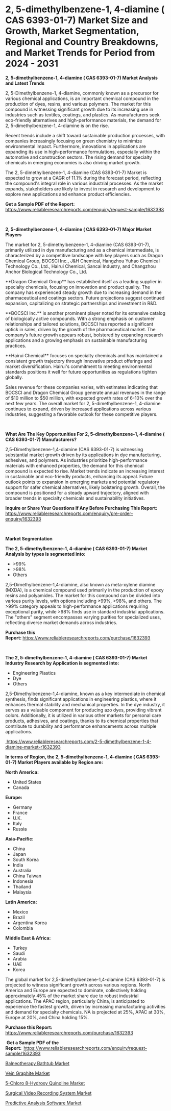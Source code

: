 <p><h1>2, 5-dimethylbenzene-1, 4-diamine ( CAS 6393-01-7) Market Size and Growth, Market Segmentation, Regional and Country Breakdowns, and Market Trends for Period from 2024 -  2031</h1></p><p><strong>2, 5-dimethylbenzene-1, 4-diamine ( CAS 6393-01-7) Market Analysis and Latest Trends</strong></p>
<p><p>2, 5-Dimethylbenzene-1, 4-diamine, commonly known as a precursor for various chemical applications, is an important chemical compound in the production of dyes, resins, and various polymers. The market for this compound is witnessing significant growth due to its increasing use in industries such as textiles, coatings, and plastics. As manufacturers seek eco-friendly alternatives and high-performance materials, the demand for 2, 5-dimethylbenzene-1, 4-diamine is on the rise.</p><p>Recent trends include a shift toward sustainable production processes, with companies increasingly focusing on green chemistry to minimize environmental impact. Furthermore, innovations in applications are expanding its use in high-performance formulations, especially within the automotive and construction sectors. The rising demand for specialty chemicals in emerging economies is also driving market growth.</p><p>The 2, 5-dimethylbenzene-1, 4-diamine (CAS 6393-01-7) Market is expected to grow at a CAGR of 11.1% during the forecast period, reflecting the compound's integral role in various industrial processes. As the market expands, stakeholders are likely to invest in research and development to explore new applications and enhance product efficiencies.</p></p>
<p><strong>Get a Sample PDF of the Report:&nbsp;</strong> <a href="https://www.reliableresearchreports.com/enquiry/request-sample/1632393?utm_campaign=24&utm_medium=2&utm_source=Github&utm_content=ia&utm_term=06112024&utm_id=2-5-dimethylbenzene-1-4-diamine-cas-6393-01-7">https://www.reliableresearchreports.com/enquiry/request-sample/1632393</a></p>
<p>&nbsp;</p>
<p><strong>2, 5-dimethylbenzene-1, 4-diamine ( CAS 6393-01-7) Major Market Players</strong></p>
<p><p>The market for 2, 5-dimethylbenzene-1, 4-diamine (CAS 6393-01-7), primarily utilized in dye manufacturing and as a chemical intermediate, is characterized by a competitive landscape with key players such as Dragon Chemical Group, BOCSCI Inc., J&H Chemical, Hangzhou Yuhao Chemical Technology Co., Ltd., Hairui Chemical, Sancai Industry, and Changzhou Anchor Biological Technology Co., Ltd.</p><p>**Dragon Chemical Group** has established itself as a leading supplier in specialty chemicals, focusing on innovation and product quality. The company has experienced steady growth due to increasing demand in the pharmaceutical and coatings sectors. Future projections suggest continued expansion, capitalizing on strategic partnerships and investment in R&D.</p><p>**BOCSCI Inc.** is another prominent player noted for its extensive catalog of biologically active compounds. With a strong emphasis on customer relationships and tailored solutions, BOCSCI has reported a significant uptick in sales, driven by the growth of the pharmaceutical market. The company’s future growth appears robust, bolstered by expanding research applications and a growing emphasis on sustainable manufacturing practices.</p><p>**Hairui Chemical** focuses on specialty chemicals and has maintained a consistent growth trajectory through innovative product offerings and market diversification. Hairui's commitment to meeting environmental standards positions it well for future opportunities as regulations tighten globally.</p><p>Sales revenue for these companies varies, with estimates indicating that BOCSCI and Dragon Chemical Group generate annual revenues in the range of $10 million to $50 million, with expected growth rates of 6-10% over the next few years. The overall market for 2, 5-dimethylbenzene-1, 4-diamine continues to expand, driven by increased applications across various industries, suggesting a favorable outlook for these competitive players.</p></p>
<p>&nbsp;</p>
<p><strong>What Are The Key Opportunities For 2, 5-dimethylbenzene-1, 4-diamine ( CAS 6393-01-7) Manufacturers?</strong></p>
<p><p>2,5-Dimethylbenzene-1,4-diamine (CAS 6393-01-7) is witnessing substantial market growth driven by its applications in dye manufacturing, adhesives, and polymers. As industries prioritize high-performance materials with enhanced properties, the demand for this chemical compound is expected to rise. Market trends indicate an increasing interest in sustainable and eco-friendly products, enhancing its appeal. Future outlook points to expansion in emerging markets and potential regulatory support for safer chemical alternatives, likely bolstering growth. Overall, the compound is positioned for a steady upward trajectory, aligned with broader trends in specialty chemicals and sustainability initiatives.</p></p>
<p><strong>Inquire or Share Your Questions If Any Before Purchasing This Report:</strong> <a href="https://www.reliableresearchreports.com/enquiry/pre-order-enquiry/1632393?utm_campaign=24&utm_medium=2&utm_source=Github&utm_content=ia&utm_term=06112024&utm_id=2-5-dimethylbenzene-1-4-diamine-cas-6393-01-7">https://www.reliableresearchreports.com/enquiry/pre-order-enquiry/1632393</a></p>
<p>&nbsp;</p>
<p><strong>Market Segmentation</strong></p>
<p><strong>The 2, 5-dimethylbenzene-1, 4-diamine ( CAS 6393-01-7) Market Analysis by types is segmented into:</strong></p>
<p><ul><li>>99%</li><li>>98%</li><li>Others</li></ul></p>
<p><p>2,5-Dimethylbenzene-1,4-diamine, also known as meta-xylene diamine (MXDA), is a chemical compound used primarily in the production of epoxy resins and polyamides. The market for this compound can be divided into various purity levels, with options including ≥99%, >98%, and others. The >99% category appeals to high-performance applications requiring exceptional purity, while >98% finds use in standard industrial applications. The "others" segment encompasses varying purities for specialized uses, reflecting diverse market demands across industries.</p></p>
<p><strong>Purchase this Report:&nbsp;</strong><a href="https://www.reliableresearchreports.com/purchase/1632393?utm_campaign=24&utm_medium=2&utm_source=Github&utm_content=ia&utm_term=06112024&utm_id=2-5-dimethylbenzene-1-4-diamine-cas-6393-01-7">https://www.reliableresearchreports.com/purchase/1632393</a></p>
<p>&nbsp;</p>
<p><strong>The 2, 5-dimethylbenzene-1, 4-diamine ( CAS 6393-01-7) Market Industry Research by Application is segmented into:</strong></p>
<p><ul><li>Engineering Plastics</li><li>Dye</li><li>Others</li></ul></p>
<p><p>2,5-Dimethylbenzene-1,4-diamine, known as a key intermediate in chemical synthesis, finds significant applications in engineering plastics, where it enhances thermal stability and mechanical properties. In the dye industry, it serves as a valuable component for producing azo dyes, providing vibrant colors. Additionally, it is utilized in various other markets for personal care products, adhesives, and coatings, thanks to its chemical properties that contribute to durability and performance enhancements across multiple applications.</p></p>
<p><a href="https://www.reliableresearchreports.com/2-5-dimethylbenzene-1-4-diamine-market-r1632393?utm_campaign=24&utm_medium=2&utm_source=Github&utm_content=ia&utm_term=06112024&utm_id=2-5-dimethylbenzene-1-4-diamine-cas-6393-01-7">&nbsp;https://www.reliableresearchreports.com/2-5-dimethylbenzene-1-4-diamine-market-r1632393</a></p>
<p><strong>In terms of Region, the 2, 5-dimethylbenzene-1, 4-diamine ( CAS 6393-01-7) Market Players available by Region are:</strong></p>
<p>
    <p> <strong> North America: </strong>
        <ul>
            <li>United States</li>
            <li>Canada</li>
        </ul>
        </p> 
    <p> <strong> Europe: </strong>
        <ul>
            <li>Germany</li>
            <li>France</li>
            <li>U.K.</li>
            <li>Italy</li>
            <li>Russia</li>
        </ul>
        </p> 
    <p> <strong> Asia-Pacific: </strong>
        <ul>
            <li>China</li>
            <li>Japan</li>
            <li>South Korea</li>
            <li>India</li>
            <li>Australia</li>
            <li>China Taiwan</li>
            <li>Indonesia</li>
            <li>Thailand</li>
            <li>Malaysia</li>
        </ul>
        </p> 
    <p> <strong> Latin America: </strong>
        <ul>
            <li>Mexico</li>
            <li>Brazil</li>
            <li>Argentina Korea</li>
            <li>Colombia</li>
        </ul>
        </p> 
    <p> <strong> Middle East & Africa: </strong>
        <ul>
            <li>Turkey</li>
            <li>Saudi</li>
            <li>Arabia</li>
            <li>UAE</li>
            <li>Korea</li>
        </ul>
    </p>
    </p>
<p><p>The global market for 2,5-dimethylbenzene-1,4-diamine (CAS 6393-01-7) is projected to witness significant growth across various regions. North America and Europe are expected to dominate, collectively holding approximately 45% of the market share due to robust industrial applications. The APAC region, particularly China, is anticipated to experience the fastest growth, driven by increasing manufacturing activities and demand for specialty chemicals. NA is projected at 25%, APAC at 30%, Europe at 20%, and China holding 15%.</p></p>
<p><strong>Purchase this Report: </strong><a href="https://www.reliableresearchreports.com/purchase/1632393?utm_campaign=24&utm_medium=2&utm_source=Github&utm_content=ia&utm_term=06112024&utm_id=2-5-dimethylbenzene-1-4-diamine-cas-6393-01-7">https://www.reliableresearchreports.com/purchase/1632393</a></p>
<p>&nbsp;<strong>Get a Sample PDF of the Report:&nbsp;&nbsp;</strong><a href="https://www.reliableresearchreports.com/enquiry/request-sample/1632393?utm_campaign=24&utm_medium=2&utm_source=Github&utm_content=ia&utm_term=06112024&utm_id=2-5-dimethylbenzene-1-4-diamine-cas-6393-01-7">https://www.reliableresearchreports.com/enquiry/request-sample/1632393</a></p>
<p><strong></strong></p>
<p><p><a href="https://issuu.com/reportprime-2/docs/balneotherapy-bathtub-market-size-2_99d2c99789a291?utm_campaign=24&utm_medium=2&utm_source=Github&utm_content=ia&utm_term=06112024&utm_id=2-5-dimethylbenzene-1-4-diamine-cas-6393-01-7">Balneotherapy Bathtub Market</a></p><p><a href="https://medium.com/@callie4vf/the-vein-graphite-market-has-grown-significantly-as-a-result-of-several-important-causes-0c641e813693?utm_campaign=24&utm_medium=2&utm_source=Github&utm_content=ia&utm_term=06112024&utm_id=2-5-dimethylbenzene-1-4-diamine-cas-6393-01-7">Vein Graphite Market</a></p><p><a href="https://github.com/poppeotabedvo5/Market-Research-Report-List-1/blob/main/5-chloro-8-hydroxy-quinoline-market.md?utm_campaign=24&utm_medium=2&utm_source=Github&utm_content=ia&utm_term=06112024&utm_id=2-5-dimethylbenzene-1-4-diamine-cas-6393-01-7">5-Chloro 8-Hydroxy Quinoline Market</a></p><p><a href="https://issuu.com/reportprime-2/docs/surgical-video-recording-system-mar_cb5267868456b7?utm_campaign=24&utm_medium=2&utm_source=Github&utm_content=ia&utm_term=06112024&utm_id=2-5-dimethylbenzene-1-4-diamine-cas-6393-01-7">Surgical Video Recording System Market</a></p><p><a href="https://www.linkedin.com/pulse/predictive-analysis-software-market-innovations-trends-comprehensive-0dmse?utm_campaign=24&utm_medium=2&utm_source=Github&utm_content=ia&utm_term=06112024&utm_id=2-5-dimethylbenzene-1-4-diamine-cas-6393-01-7">Predictive Analysis Software Market</a></p></p>